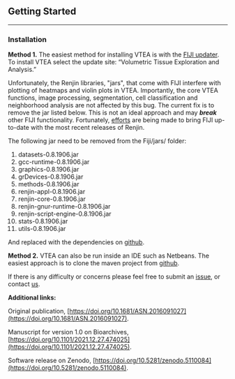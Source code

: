 ## Getting Started
-----

### Installation

**Method 1.** The easiest method for installing VTEA is with the [FIJI updater](https://imagej.net/plugins/updater).  To install VTEA select the update site: “Volumetric Tissue Exploration and Analysis.”

Unfortunately, the Renjin libraries, "jars", that come with FIJI interfere with plotting of heatmaps and violin plots in VTEA.  Importantly,  the core VTEA functions, image processing, segmentation, cell classification and neighborhood analysis are not affected by this bug. The current fix is to remove the jar listed below. This is not an ideal approach and may _**break**_ other FIJI functionality.  Fortunately, [efforts](https://forum.image.sc/t/updating-version-of-renjin-supported-in-scijava/48497) are being made to bring FIJI up-to-date with the most recent releases of Renjin.  

The following jar need to be removed from the Fiji/jars/ folder:

1. datasets-0.8.1906.jar
2. gcc-runtime-0.8.1906.jar
3. graphics-0.8.1906.jar
4. grDevices-0.8.1906.jar
5. methods-0.8.1906.jar
6. renjin-appl-0.8.1906.jar
7. renjin-core-0.8.1906.jar
8. renjin-gnur-runtime-0.8.1906.jar
9. renjin-script-engine-0.8.1906.jar
10. stats-0.8.1906.jar
11. utils-0.8.1906.jar

And replaced with the dependencies on <a href = "https://github.com/icbm-iupui/volumetric-tissue-exploration-analysis/releases/download/v1.2.3/Dependencies.zip"> github</a>.

**Method 2.**  VTEA can also be run inside an IDE such as Netbeans.  The easiest approach is to clone the maven project from [github](https://github.com/icbm-iupui/volumetric-tissue-exploration-analysis).  

If there is any difficulty or concerns please feel free to submit an [issue](https://github.com/icbm-iupui/volumetric-tissue-exploration-analysis/issues), or contact [us](mailto:swinfree@unmc.edu).

**Additional links:**

Original publication, [https://doi.org/10.1681/ASN.2016091027](https://doi.org/10.1681/ASN.2016091027).

Manuscript for version 1.0 on Bioarchives, [https://doi.org/10.1101/2021.12.27.474025](https://doi.org/10.1101/2021.12.27.474025).

Software release on Zenodo, [https://doi.org/10.5281/zenodo.5110084](https://doi.org/10.5281/zenodo.5110084).




